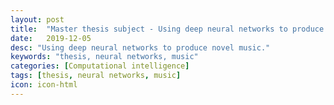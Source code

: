 ```yaml
---
layout: post
title:  "Master thesis subject - Using deep neural networks to produce novel music."
date:   2019-12-05
desc: "Using deep neural networks to produce novel music."
keywords: "thesis, neural networks, music"
categories: [Computational intelligence]
tags: [thesis, neural networks, music]
icon: icon-html
---
```


<object data="/homepage/static/assets/pdf/thesis.pdf" width="100%" height="1800" type='application/pdf'>

